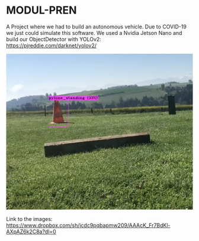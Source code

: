 # MODUL-PREN

A Project where we had to build an autonomous vehicle. Due to COVID-19 we just could simulate this software.
We used a Nvidia Jetson Nano and build our ObjectDetector with YOLOv2: https://pjreddie.com/darknet/yolov2/

![Image of ObjectDetection](yolo_pylone.png)

Link to the images: https://www.dropbox.com/sh/jcdc9pqbapmw209/AAAcK_Fr7BdKl-AXpAZ6k2C8a?dl=0
